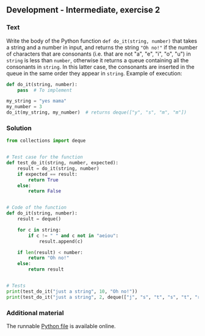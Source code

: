 ## Development - Intermediate, exercise 2

### Text
Write the body of the Python function `def do_it(string, number)` that takes a string and a number in input, and returns the string `"Oh no!"` if the number of characters that are consonants (i.e. that are not "a", "e", "i", "o", "u") in `string` is less than `number`, otherwise it returns a queue containing all the consonants in `string`. In this latter case, the consonants are inserted in the queue in the same order they appear in `string`. Example of execution:

```python
def do_it(string, number):
    pass  # To implement

my_string = "yes mama"
my_number = 3
do_it(my_string, my_number)  # returns deque(["y", "s", "m", "m"])
```

### Solution
```python
from collections import deque


# Test case for the function
def test_do_it(string, number, expected):
    result = do_it(string, number)
    if expected == result:
        return True
    else:
        return False


# Code of the function
def do_it(string, number):
    result = deque()

    for c in string:
        if c != " " and c not in "aeiou":
            result.append(c)

    if len(result) < number:
        return "Oh no!"
    else:
        return result


# Tests
print(test_do_it("just a string", 10, "Oh no!"))
print(test_do_it("just a string", 2, deque(["j", "s", "t", "s", "t", "r", "n", "g"])))
``` 

### Additional material
The runnable [Python file](exercise-2.py) is available online.
